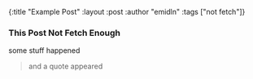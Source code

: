 {:title "Example Post"
 :layout :post
 :author "emidln"
 :tags  ["not fetch"]}

### This Post Not Fetch Enough

some stuff happened

>and a quote appeared
